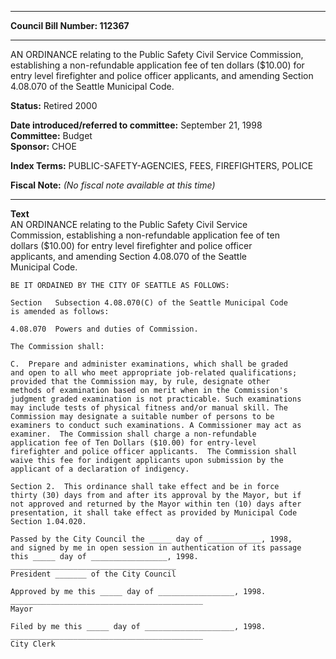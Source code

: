 * * * * *  
  
**Council Bill Number: [](#h0)[](#h2)112367**  
  
* * * * *  
  
AN ORDINANCE relating to the Public Safety Civil Service Commission, establishing a non-refundable application fee of ten dollars ($10.00) for entry level firefighter and police officer applicants, and amending Section 4.08.070 of the Seattle Municipal Code.  
  
**Status:** Retired 2000   
  
**Date introduced/referred to committee:** September 21, 1998   
**Committee:** Budget   
**Sponsor:** CHOE   
  
**Index Terms:** PUBLIC-SAFETY-AGENCIES, FEES, FIREFIGHTERS, POLICE  
  
**Fiscal Note:** *(No fiscal note available at this time)*  
  
* * * * *  
  
**Text**  
    AN ORDINANCE  relating to the Public Safety Civil Service  
    Commission, establishing a non-refundable application fee of ten  
    dollars ($10.00) for entry level firefighter and police officer  
    applicants, and amending Section 4.08.070 of the Seattle  
    Municipal Code.  
  
    BE IT ORDAINED BY THE CITY OF SEATTLE AS FOLLOWS:  
  
    Section   Subsection 4.08.070(C) of the Seattle Municipal Code  
    is amended as follows:  
  
    4.08.070  Powers and duties of Commission.  
  
    The Commission shall:  
  
    C.  Prepare and administer examinations, which shall be graded  
    and open to all who meet appropriate job-related qualifications;  
    provided that the Commission may, by rule, designate other  
    methods of examination based on merit when in the Commission's  
    judgment graded examination is not practicable. Such examinations  
    may include tests of physical fitness and/or manual skill. The  
    Commission may designate a suitable number of persons to be  
    examiners to conduct such examinations. A Commissioner may act as  
    examiner.  The Commission shall charge a non-refundable  
    application fee of Ten Dollars ($10.00) for entry-level  
    firefighter and police officer applicants.  The Commission shall  
    waive this fee for indigent applicants upon submission by the  
    applicant of a declaration of indigency.  
  
    Section 2.  This ordinance shall take effect and be in force  
    thirty (30) days from and after its approval by the Mayor, but if  
    not approved and returned by the Mayor within ten (10) days after  
    presentation, it shall take effect as provided by Municipal Code  
    Section 1.04.020.  
  
    Passed by the City Council the _____ day of ____________, 1998,  
    and signed by me in open session in authentication of its passage  
    this _____ day of _________________, 1998.  
    _____________________________________  
    President _______ of the City Council  
  
    Approved by me this _____ day of _________________, 1998.  
    ___________________________________________  
    Mayor  
  
    Filed by me this _____ day of ____________________, 1998.  
    ___________________________________________  
    City Clerk  
